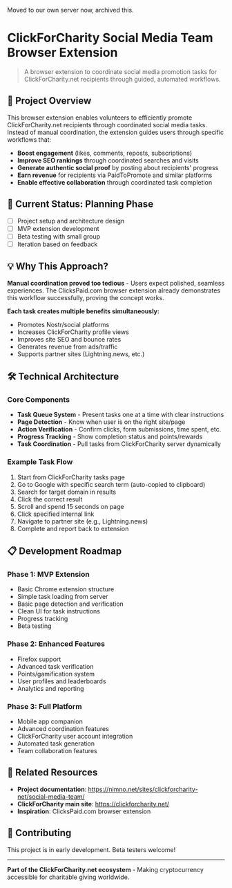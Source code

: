 Moved to our own server now, archived this. 

# ClickForCharity Social Media Team Browser Extension

> A browser extension to coordinate social media promotion tasks for ClickForCharity.net recipients through guided, automated workflows.

## 🎯 Project Overview

This browser extension enables volunteers to efficiently promote ClickForCharity.net recipients through coordinated social media tasks. Instead of manual coordination, the extension guides users through specific workflows that:

- **Boost engagement** (likes, comments, reposts, subscriptions)
- **Improve SEO rankings** through coordinated searches and visits  
- **Generate authentic social proof** by posting about recipients' progress
- **Earn revenue** for recipients via PaidToPromote and similar platforms
- **Enable effective collaboration** through coordinated task completion

## 🚀 Current Status: Planning Phase

- [ ] Project setup and architecture design
- [ ] MVP extension development 
- [ ] Beta testing with small group
- [ ] Iteration based on feedback

## 💡 Why This Approach?

**Manual coordination proved too tedious** - Users expect polished, seamless experiences. The ClicksPaid.com browser extension already demonstrates this workflow successfully, proving the concept works.

**Each task creates multiple benefits simultaneously:**
- Promotes Nostr/social platforms
- Increases ClickForCharity profile views  
- Improves site SEO and bounce rates
- Generates revenue from ads/traffic
- Supports partner sites (Lightning.news, etc.)

## 🛠 Technical Architecture

### Core Components
- **Task Queue System** - Present tasks one at a time with clear instructions
- **Page Detection** - Know when user is on the right site/page
- **Action Verification** - Confirm clicks, form submissions, time spent, etc.
- **Progress Tracking** - Show completion status and points/rewards
- **Task Coordination** - Pull tasks from ClickForCharity server dynamically

### Example Task Flow
1. Start from ClickForCharity tasks page
2. Go to Google with specific search term (auto-copied to clipboard) 
3. Search for target domain in results
4. Click the correct result
5. Scroll and spend 15 seconds on page
6. Click specified internal link
7. Navigate to partner site (e.g., Lightning.news)
8. Complete and report back to extension

## 📋 Development Roadmap

### Phase 1: MVP Extension
- Basic Chrome extension structure
- Simple task loading from server
- Basic page detection and verification  
- Clean UI for task instructions
- Progress tracking
- Beta testing

### Phase 2: Enhanced Features
- Firefox support
- Advanced task verification
- Points/gamification system
- User profiles and leaderboards
- Analytics and reporting

### Phase 3: Full Platform 
- Mobile app companion
- Advanced coordination features
- ClickForCharity user account integration
- Automated task generation
- Team collaboration features

## 🔗 Related Resources

- **Project documentation**: https://nimno.net/sites/clickforcharity-net/social-media-team/
- **ClickForCharity main site**: https://clickforcharity.net/
- **Inspiration**: ClicksPaid.com browser extension

## 📝 Contributing

This project is in early development. Beta testers welcome!

---

**Part of the ClickForCharity.net ecosystem** - Making cryptocurrency accessible for charitable giving worldwide.


